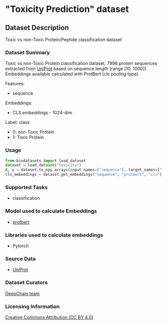 # "Toxicity Prediction" dataset


## Dataset Description
Toxic vs non-Toxic Protein/Peptide classification dataset

### Dataset Summary

 Toxic vs non-Toxic Protein classification dataset. 7996 protein sequences extracted from [UniProt](https://www.uniprot.org/) based on sequence length (range [10, 1000]). Embeddings available calculated with ProtBert (_cls_ pooling type).

Features:
 - sequence


Embeddings:
 - CLS embeddings - 1024-dim

Label:
  class
  - 0: non-Toxic Protein
  - 1: Toxic Protein

### Usage
```python
from biodatasets import load_dataset
dataset = load_dataset("toxicity")
X, y = dataset.to_npy_arrays(input_names=["sequence"], target_names=["label"])
cls_embeddings = dataset.get_embeddings("sequence", "protbert", "cls")
```

### Supported Tasks
 - classification


### Model used to calculate Embeddings
 - [protbert](https://pypi.org/project/bio-transformers/)

### Libraries used to calculate embeddings
 - Pytorch


### Source Data

 - [UniProt](https://www.uniprot.org/)



### Dataset Curators

[DeepChain team](https://deepchain.bio/)

### Licensing Information
[Creative Commons Attribution (CC BY 4.0)]((https://www.uniprot.org/help/license))
